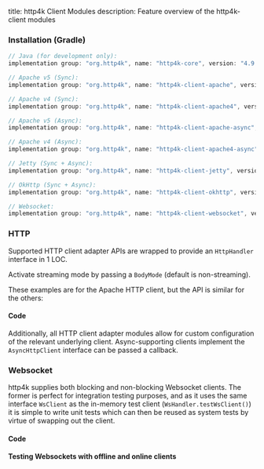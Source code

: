 title: http4k Client Modules
description: Feature overview of the http4k-client modules

### Installation (Gradle)

```groovy
// Java (for development only):
implementation group: "org.http4k", name: "http4k-core", version: "4.9.9.0"

// Apache v5 (Sync): 
implementation group: "org.http4k", name: "http4k-client-apache", version: "4.9.9.0"

// Apache v4 (Sync): 
implementation group: "org.http4k", name: "http4k-client-apache4", version: "4.9.9.0"

// Apache v5 (Async): 
implementation group: "org.http4k", name: "http4k-client-apache-async", version: "4.9.9.0"

// Apache v4 (Async): 
implementation group: "org.http4k", name: "http4k-client-apache4-async", version: "4.9.9.0"

// Jetty (Sync + Async): 
implementation group: "org.http4k", name: "http4k-client-jetty", version: "4.9.9.0"

// OkHttp (Sync + Async): 
implementation group: "org.http4k", name: "http4k-client-okhttp", version: "4.9.9.0"

// Websocket: 
implementation group: "org.http4k", name: "http4k-client-websocket", version: "4.9.9.0"
```

### HTTP
Supported HTTP client adapter APIs are wrapped to provide an `HttpHandler` interface in 1 LOC.

Activate streaming mode by passing a `BodyMode` (default is non-streaming).

These examples are for the Apache HTTP client, but the API is similar for the others:

#### Code [<img class="octocat"/>](https://github.com/http4k/http4k/blob/master/src/docs/guide/reference/clients/example_http.kt)

<script src="https://gist-it.appspot.com/https://github.com/http4k/http4k/blob/master/src/docs/guide/reference/clients/example_http.kt"></script>

Additionally, all HTTP client adapter modules allow for custom configuration of the relevant underlying client. Async-supporting clients implement the `AsyncHttpClient` interface can be passed a callback.

### Websocket
http4k supplies both blocking and non-blocking Websocket clients. The former is perfect for integration testing purposes, and as it uses the same interface `WsClient` as the in-memory test client (`WsHandler.testWsClient()`) it is simple to write unit tests which can then be reused as system tests by virtue of swapping out the client.

#### Code [<img class="octocat"/>](https://github.com/http4k/http4k/blob/master/src/docs/guide/reference/clients/example_websocket.kt)

<script src="https://gist-it.appspot.com/https://github.com/http4k/http4k/blob/master/src/docs/guide/reference/clients/example_websocket.kt"></script>

#### Testing Websockets with offline and online clients [<img class="octocat"/>](https://github.com/http4k/http4k/blob/master/src/docs/guide/reference/clients/TestingWebsockets.kt)

<script src="https://gist-it.appspot.com/https://github.com/http4k/http4k/blob/master/src/docs/guide/reference/clients/TestingWebsockets.kt"></script>
